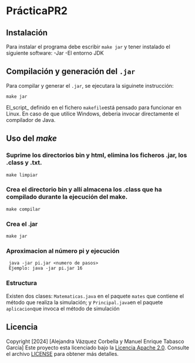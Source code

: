 # PrácticaPR2
## Instalación
Para instalar el programa debe escribir `make jar` y tener instalado el siguiente software:
-Jar
-El entorno JDK
## Compilación y generación del `.jar`
Para compilar y generar el `.jar`, se ejecutara la siguinete instrucción: 
```console
make jar
```
El_script_ definido en el fichero `makefile`está pensado para funcionar en Linux. En caso de que utilice Windows, deberia invocar directamente el compilador de Java.

## Uso del *make*
### Suprime los directorios bin y html, elimina los ficheros .jar, los .class y .txt.
    make limpiar
### Crea el directorio bin y allí almacena los .class que ha compilado durante la ejecución del make. 
    make compilar
### Crea el .jar
    make jar
### Aproximacion al número pi y ejecución
     java -jar pi.jar <numero de pasos>
     Ejemplo: java -jar pi.jar 16
### Estructura
Existen dos clases: `Matematicas.java` en el paquete `mates` que contiene el método que realiza la simulación; y `Principal.java`en el paquete `aplicacion`que invoca el método de simulación
## Licencia
Copyright [2024] [Alejandra Vázquez Corbella y Manuel Enrique Tabasco García]
Este proyecto esta licenciado bajo la [Licencia Apache 2.0](https://www.apache.org/license/LICENSE-2.0). Consulte el archivo [LICENSE](LICENSE.txt) para obtener más detalles.
